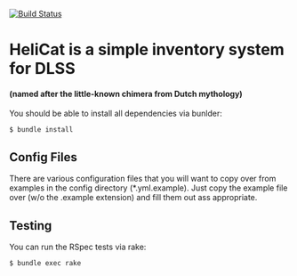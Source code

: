 [![Build Status](https://travis-ci.org/sul-dlss/heli_cat.png?branch=master)](https://travis-ci.org/sul-dlss/heli_cat)

# HeliCat is a simple inventory system for DLSS
#### (named after the little-known chimera from Dutch mythology)

You should be able to install all dependencies via bunlder:

    $ bundle install


## Config Files

There are various configuration files that you will want to copy over from examples in the config directory (*.yml.example).  Just copy the example file over (w/o the .example extension) and fill them out ass appropriate.

## Testing

You can run the RSpec tests via rake:

    $ bundle exec rake

